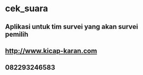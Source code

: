 # cek_suara

## Aplikasi untuk tim survei yang akan survei pemilih

## http://www.kicap-karan.com

## 082293246583
